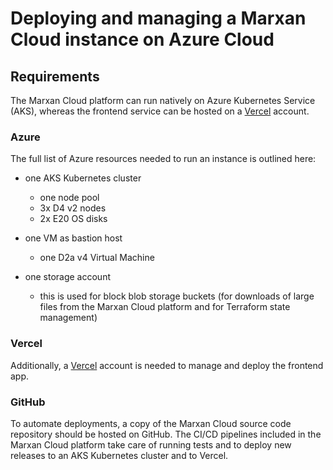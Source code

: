 # Deploying and managing a Marxan Cloud instance on Azure Cloud

## Requirements

The Marxan Cloud platform can run natively on Azure Kubernetes Service (AKS),
whereas the frontend service can be hosted on a [Vercel](https://vercel.com)
account.

### Azure

The full list of Azure resources needed to run an instance is outlined here:

- one AKS Kubernetes cluster

  - one node pool
  - 3x D4 v2 nodes
  - 2x E20 OS disks

- one VM as bastion host

  - one D2a v4 Virtual Machine

- one storage account

  - this is used for block blob storage buckets (for downloads of large files
    from the Marxan Cloud platform and for Terraform state management)

### Vercel

Additionally, a [Vercel](https://vercel.com) account is needed to manage and
deploy the frontend app.

### GitHub

To automate deployments, a copy of the Marxan Cloud source code repository
should be hosted on GitHub. The CI/CD pipelines included in the Marxan Cloud
platform take care of running tests and to deploy new releases to an AKS
Kubernetes cluster and to Vercel.
